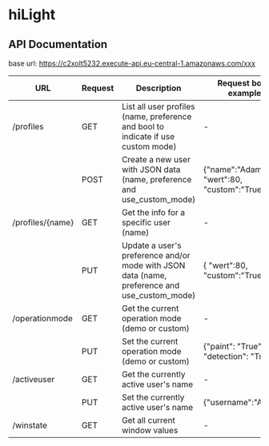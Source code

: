 # hiLight

## API Documentation

base url: https://c2xolt5232.execute-api.eu-central-1.amazonaws.com/xxx

| URL | Request | Description | Request body example |
|-----|---------|-------------|--------------|
| /profiles | GET | List all user profiles (name, preference and bool to indicate if use custom mode) | - |
|| POST | Create a new user with JSON data (name, preference and use_custom_mode) | {"name":"Adam", "wert":80, "custom":"True"} |
| /profiles/{name} | GET | Get the info for a specific user (name) | - |
| | PUT | Update a user's preference and/or mode with JSON data (name, preference and use_custom_mode) | { "wert":80, "custom":"True"} |
| /operationmode | GET | Get the current operation mode (demo or custom) | - |
|  | PUT | Set the current operation mode (demo or custom) | {"paint": "True", "detection": "True"} |
| /activeuser | GET | Get the currently active user's name | - |
|  | PUT | Set the currently active user's name | {"username":"Adam"} |
| /winstate | GET | Get all current window values | - |
